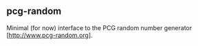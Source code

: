 ## pcg-random

Minimal (for now) interface to the PCG random number generator [http://www.pcg-random.org].
